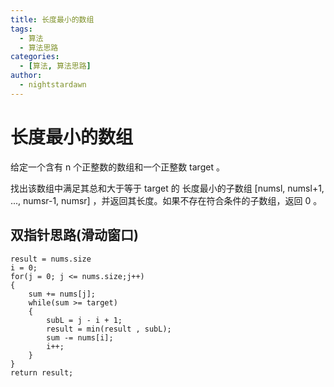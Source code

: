 ```yaml
---
title: 长度最小的数组
tags:
  - 算法
  - 算法思路
categories:
  - [算法, 算法思路]
author:
  - nightstardawn
---
```


# 长度最小的数组

给定一个含有 n 个正整数的数组和一个正整数 target 。

找出该数组中满足其总和大于等于 target 的 长度最小的子数组
[numsl, numsl+1, ..., numsr-1, numsr] ，并返回其长度。如果不存在符合条件的子数组，返回 0 。

## 双指针思路(滑动窗口)

```
result = nums.size
i = 0;
for(j = 0; j <= nums.size;j++)
{
    sum += nums[j];
    while(sum >= target)
    {
        subL = j - i + 1;
        result = min(result , subL);
        sum -= nums[i];
        i++;
    }
}
return result;
```
